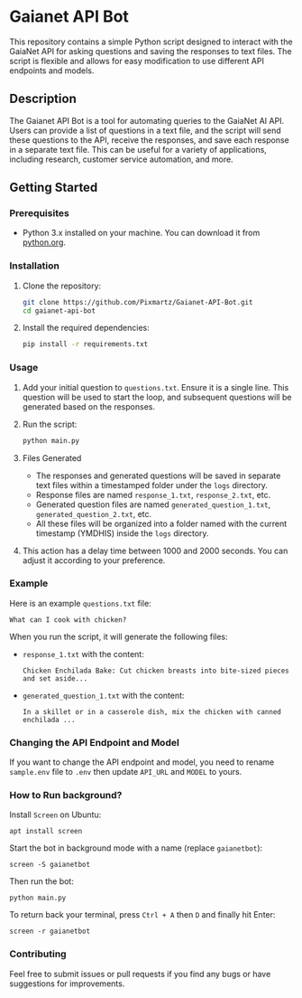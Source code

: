 # Gaianet API Bot

This repository contains a simple Python script designed to interact with the GaiaNet API for asking questions and saving the responses to text files. The script is flexible and allows for easy modification to use different API endpoints and models.

## Description

The Gaianet API Bot is a tool for automating queries to the GaiaNet AI API. Users can provide a list of questions in a text file, and the script will send these questions to the API, receive the responses, and save each response in a separate text file. This can be useful for a variety of applications, including research, customer service automation, and more.

## Getting Started

### Prerequisites

- Python 3.x installed on your machine. You can download it from [python.org](https://www.python.org/).

### Installation

1. Clone the repository:
   ```sh
   git clone https://github.com/Pixmartz/Gaianet-API-Bot.git
   cd gaianet-api-bot
   ```

2. Install the required dependencies:
   ```sh
   pip install -r requirements.txt
   ```

### Usage

1. Add your initial question to `questions.txt`. Ensure it is a single line. This question will be used to start the loop, and subsequent questions will be generated based on the responses. 

2. Run the script:
   ```sh
   python main.py
   ```

3. Files Generated
    - The responses and generated questions will be saved in separate text files within a timestamped folder under the `logs` directory.
    - Response files are named `response_1.txt`, `response_2.txt`, etc.
    - Generated question files are named `generated_question_1.txt`, `generated_question_2.txt`, etc.
    - All these files will be organized into a folder named with the current timestamp (YMDHIS) inside the `logs` directory.

4. This action has a delay time between 1000 and 2000 seconds. You can adjust it according to your preference. 

### Example

Here is an example `questions.txt` file:
```
What can I cook with chicken?
```

When you run the script, it will generate the following files:
- `response_1.txt` with the content:
  ```
  Chicken Enchilada Bake: Cut chicken breasts into bite-sized pieces and set aside...
  ```
- `generated_question_1.txt` with the content:
  ```
  In a skillet or in a casserole dish, mix the chicken with canned enchilada ...
  ```

### Changing the API Endpoint and Model

If you want to change the API endpoint and model, you need to rename `sample.env` file to `.env` then update `API_URL` and `MODEL` to yours.

### How to Run background?
Install `Screen` on Ubuntu:
```
apt install screen
```

Start the bot in background mode with a name (replace `gaianetbot`):
```
screen -S gaianetbot
```

Then run the bot:  
```
python main.py
```

To return back your terminal, press `Ctrl + A` then `D` and finally hit Enter:
```
screen -r gaianetbot
```
### Contributing

Feel free to submit issues or pull requests if you find any bugs or have suggestions for improvements.
